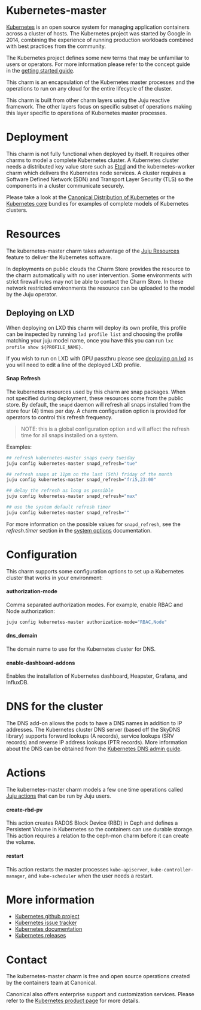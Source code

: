 # Kubernetes-master

[Kubernetes](http://kubernetes.io/) is an open source system for managing
application containers across a cluster of hosts. The Kubernetes project was
started by Google in 2014, combining the experience of running production
workloads combined with best practices from the community.

The Kubernetes project defines some new terms that may be unfamiliar to users
or operators. For more information please refer to the concept guide in the
[getting started guide](https://kubernetes.io/docs/home/).

This charm is an encapsulation of the Kubernetes master processes and the
operations to run on any cloud for the entire lifecycle of the cluster.

This charm is built from other charm layers using the Juju reactive framework.
The other layers focus on specific subset of operations making this layer
specific to operations of Kubernetes master processes.

# Deployment

This charm is not fully functional when deployed by itself. It requires other
charms to model a complete Kubernetes cluster. A Kubernetes cluster needs a
distributed key value store such as [Etcd](https://coreos.com/etcd/) and the
kubernetes-worker charm which delivers the Kubernetes node services. A cluster
requires a Software Defined Network (SDN) and Transport Layer Security (TLS) so
the components in a cluster communicate securely.

Please take a look at the [Canonical Distribution of Kubernetes](https://jujucharms.com/canonical-kubernetes/)
or the [Kubernetes core](https://jujucharms.com/kubernetes-core/) bundles for
examples of complete models of Kubernetes clusters.

# Resources

The kubernetes-master charm takes advantage of the [Juju Resources](https://jujucharms.com/docs/2.0/developer-resources)
feature to deliver the Kubernetes software.

In deployments on public clouds the Charm Store provides the resource to the
charm automatically with no user intervention. Some environments with strict
firewall rules may not be able to contact the Charm Store. In these network
restricted  environments the resource can be uploaded to the model by the Juju
operator.

## Deploying on LXD

When deploying on LXD this charm will deploy its own profile, this profile can be inspected by running `lxd profile list` and choosing the profile matching your juju model name, once you have this you can run `lxc profile show ${PROFILE_NAME}`.

If you wish to run on LXD with GPU passthru please see [deploying on lxd](https://github.com/charmed-kubernetes/bundle/wiki/Deploying-on-LXD#privileged-containers) as you will need to edit a line of the deployed LXD profile.

#### Snap Refresh

The kubernetes resources used by this charm are snap packages. When not
specified during deployment, these resources come from the public store. By
default, the `snapd` daemon will refresh all snaps installed from the store
four (4) times per day. A charm configuration option is provided for operators
to control this refresh frequency.

>NOTE: this is a global configuration option and will affect the refresh
time for all snaps installed on a system.

Examples:

```sh
## refresh kubernetes-master snaps every tuesday
juju config kubernetes-master snapd_refresh="tue"

## refresh snaps at 11pm on the last (5th) friday of the month
juju config kubernetes-master snapd_refresh="fri5,23:00"

## delay the refresh as long as possible
juju config kubernetes-master snapd_refresh="max"

## use the system default refresh timer
juju config kubernetes-master snapd_refresh=""
```

For more information on the possible values for `snapd_refresh`, see the
*refresh.timer* section in the [system options][] documentation.

[system options]: https://forum.snapcraft.io/t/system-options/87

# Configuration

This charm supports some configuration options to set up a Kubernetes cluster
that works in your environment:

#### authorization-mode

Comma separated authorization modes. For example, enable RBAC and Node
authorization:

```sh
juju config kubernetes-master authorization-mode="RBAC,Node"
```

#### dns_domain

The domain name to use for the Kubernetes cluster for DNS.

#### enable-dashboard-addons

Enables the installation of Kubernetes dashboard, Heapster, Grafana, and
InfluxDB.

# DNS for the cluster

The DNS add-on allows the pods to have a DNS names in addition to IP addresses.
The Kubernetes cluster DNS server (based off the SkyDNS library) supports
forward lookups (A records), service lookups (SRV records) and reverse IP
address lookups (PTR records). More information about the DNS can be obtained
from the [Kubernetes DNS admin guide](http://kubernetes.io/docs/admin/dns/).

# Actions

The kubernetes-master charm models a few one time operations called
[Juju actions](https://jujucharms.com/docs/stable/actions) that can be run by
Juju users.

#### create-rbd-pv

This action creates RADOS Block Device (RBD) in Ceph and defines a Persistent
Volume in Kubernetes so the containers can use durable storage. This action
requires a relation to the ceph-mon charm before it can create the volume.

#### restart

This action restarts the master processes `kube-apiserver`,
`kube-controller-manager`, and `kube-scheduler` when the user needs a restart.

# More information

 - [Kubernetes github project](https://github.com/kubernetes/kubernetes)
 - [Kubernetes issue tracker](https://github.com/kubernetes/kubernetes/issues)
 - [Kubernetes documentation](http://kubernetes.io/docs/)
 - [Kubernetes releases](https://github.com/kubernetes/kubernetes/releases)

# Contact

The kubernetes-master charm is free and open source operations created
by the containers team at Canonical.

Canonical also offers enterprise support and customization services. Please
refer to the [Kubernetes product page](https://www.ubuntu.com/cloud/kubernetes)
for more details.
